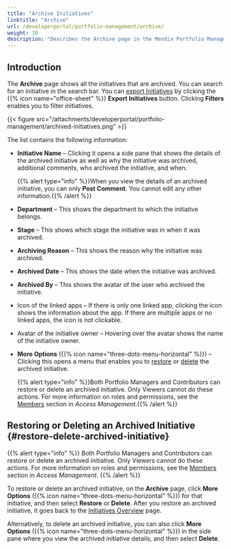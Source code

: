 ```yaml
---
title: "Archive Initiatives"
linktitle: "Archive"
url: /developerportal/portfolio-management/archive/
weight: 10
description: "Describes the Archive page in the Mendix Portfolio Management app."
---
```


## Introduction

The **Archive** page shows all the initiatives that are archived. You can search for an initiative in the search bar. You can [export Initiatives](/developerportal/portfolio-management/export-import-initiatives/) by clicking the {{% icon name="office-sheet" %}} **Export Initiatives** button. Clicking **Filters** enables you to filter initiatives.

{{< figure src="/attachments/developerportal/portfolio-management/archived-initiatives.png" >}}

The list contains the following information:

* **Initiative Name** – Clicking it opens a side pane that shows the details of the archived initiative as well as why the initiative was archived, additional comments, who archived the initiative, and when.

  {{% alert type="info" %}}When you view the details of an archived initiative, you can only **Post Comment**. You cannot edit any other information.{{% /alert %}}

* **Department** – This shows the department to which the initiative belongs.

* **Stage** – This shows which stage the initiative was in when it was archived.

* **Archiving Reason** – This shows the reason why the initiative was archived.

* **Archived Date** – This shows the date when the initiative was archived.

* **Archived By** – This shows the avatar of the user who archived the initiative.

* Icon of the linked apps – If there is only one linked app, clicking the icon shows the information about the app. If there are multiple apps or no linked apps, the icon is not clickable.

* Avatar of the initiative owner – Hovering over the avatar shows the name of the initiative owner.

* **More Options** ({{% icon name="three-dots-menu-horizontal" %}}) – Clicking this opens a menu that enables you to [restore](#restore-delete-archived-initiative) or [delete](#restore-delete-archived-initiative) the archived initiative.

  {{% alert type="info" %}}Both Portfolio Managers and Contributors can restore or delete an archived initiative. Only Viewers cannot do these actions. For more information on roles and permissions, see the [Members](/developerportal/portfolio-management/access-management/#members) section in *Access Management*.{{% /alert %}}

## Restoring or Deleting an Archived Initiative {#restore-delete-archived-initiative}

{{% alert type="info" %}}
Both Portfolio Managers and Contributors can restore or delete an archived initiative. Only Viewers cannot do these actions. For more information on roles and permissions, see the [Members](/developerportal/portfolio-management/access-management/#members) section in *Access Management*.
{{% /alert %}}

To restore or delete an archived initiative, on the **Archive** page, click **More Options** ({{% icon name="three-dots-menu-horizontal" %}}) for that initiative, and then select **Restore** or **Delete**. After you restore an archived initiative, it goes back to the [Initiatives Overview](/developerportal/portfolio-management/initiatives-overview/) page.

Alternatively, to delete an archived initiative, you can also click **More Options** ({{% icon name="three-dots-menu-horizontal" %}}) in the side pane where you view the archived initiative details, and then select **Delete**.

